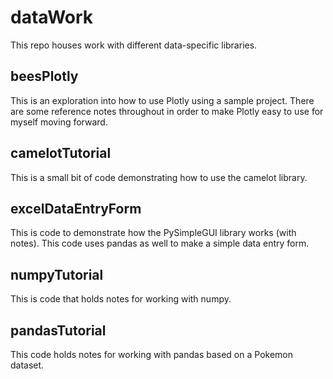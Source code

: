 # dataWork

This repo houses work with different data-specific libraries.

## beesPlotly

This is an exploration into how to use Plotly using a sample project. There are some reference notes throughout in order to make Plotly easy to use for myself moving forward.

## camelotTutorial

This is a small bit of code demonstrating how to use the camelot library.

## excelDataEntryForm

This is code to demonstrate how the PySimpleGUI library works (with notes). This code uses pandas as well to make a simple data entry form.

## numpyTutorial

This is code that holds notes for working with numpy.

## pandasTutorial

This code holds notes for working with pandas based on a Pokemon dataset.
